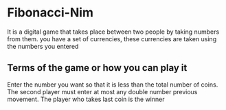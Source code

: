 # Fibonacci-Nim
It is a digital game that takes place between two people by taking numbers from them.
you have a set of currencies, these currencies are taken using the numbers you entered


## Terms of the game or how you can play it 
Enter the number you want so that it is less than the total number of coins.
The second player must enter at most any double number
previous movement.
The player who takes  last coin is the winner
